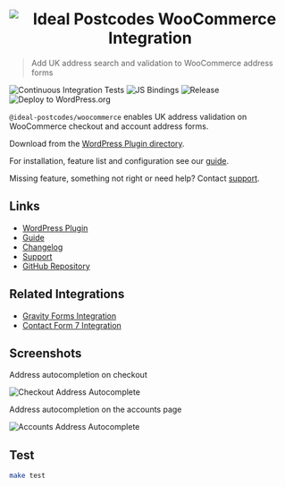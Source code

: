 <h1 align="center">
  <img src="https://img.ideal-postcodes.co.uk/WooCommerce%20Integration%20Logo%403x.png" alt="Ideal Postcodes WooCommerce Integration">
</h1>

> Add UK address search and validation to WooCommerce address forms

![Continuous Integration Tests](https://github.com/ideal-postcodes/woocommerce/workflows/Continuous%20Integration%20Tests/badge.svg)
![JS Bindings](https://github.com/ideal-postcodes/woocommerce/workflows/JS%20Bindings/badge.svg)
![Release](https://github.com/ideal-postcodes/woocommerce/workflows/Release/badge.svg)
![Deploy to WordPress.org](https://github.com/ideal-postcodes/woocommerce/workflows/Deploy%20to%20WordPress.org/badge.svg)

`@ideal-postcodes/woocommerce` enables UK address validation on WooCommerce checkout and account address forms.

Download from the [WordPress Plugin directory](https://wordpress.org/plugins/uk-address-postcode-validation/).

For installation, feature list and configuration see our [guide](https://ideal-postcodes.co.uk/guides/woocommerce).

Missing feature, something not right or need help? Contact [support](https://ideal-postcodes.co.uk/support).

## Links

- [WordPress Plugin](https://wordpress.org/plugins/uk-address-postcode-validation/)
- [Guide](https://ideal-postcodes.co.uk/guides/woocommerce)
- [Changelog](https://github.com/ideal-postcodes/woocommerce/blob/master/CHANGELOG.md)
- [Support](https://ideal-postcodes.co.uk/support)
- [GitHub Repository](https://github.com/ideal-postcodes/woocommerce)

## Related Integrations

- [Gravity Forms Integration](https://ideal-postcodes.co.uk/guides/gravity)
- [Contact Form 7 Integration](https://ideal-postcodes.co.uk/guides/contact-form-7)

## Screenshots

Address autocompletion on checkout

![Checkout Address Autocomplete](https://img.ideal-postcodes.co.uk/woocommerce-checkout.png)

Address autocompletion on the accounts page

![Accounts Address Autocomplete](https://img.ideal-postcodes.co.uk/woocommerce-account.png)

## Test

```bash
make test
```
